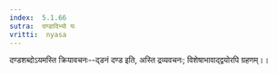 ```yaml
---
index:  5.1.66
sutra:  दण्डादिभ्यो यः
vritti:  nyasa
---
```


दण्डशब्दोऽयमस्ति क्रियावचनः--द्डनं दण्ड इति, अस्ति द्रव्यवचनः; विशेषाभावाद्द्वयोरपि ग्रहणम्।।

